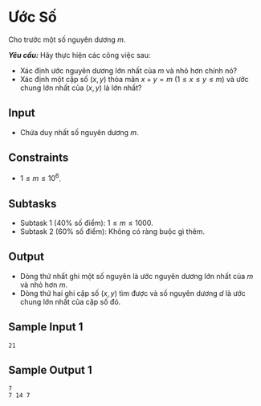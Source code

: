 # Ước Số

Cho trước một số nguyên dương $m$.

***Yêu cầu:*** Hãy thực hiện các công việc sau:

- Xác định ước nguyên dương lớn nhất của $m$ và nhỏ hơn chính nó?
- Xác định một cặp số $(x, y)$ thỏa mãn $x + y = m \ (1 \le x \le y \le m)$ và ước chung lớn nhất của $(x, y)$ là lớn nhất?

## Input

- Chứa duy nhất số nguyên dương $m$.

## Constraints

- $1 \le m \le 10^6$.

## Subtasks

- Subtask $1$ ($40\%$ số điểm): $1 \le m \le 1000$.
- Subtask $2$ ($60\%$ số điểm): Không có ràng buộc gì thêm.

## Output

- Dòng thứ nhất ghi một số nguyên là ước nguyên dương lớn nhất của $m$ và nhỏ hơn $m$.
- Dòng thứ hai ghi cặp số $(x, y)$ tìm được và số nguyên dương $d$ là ước chung lớn nhất của cặp số đó.

## Sample Input 1

```
21
```

## Sample Output 1

```
7
7 14 7
```